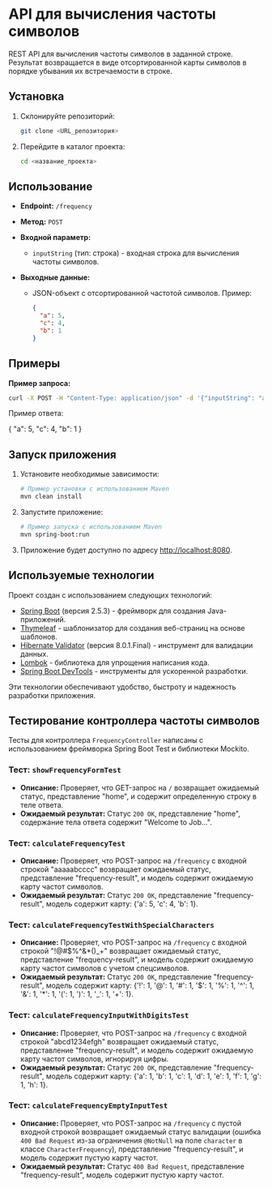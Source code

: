 # API для вычисления частоты символов

REST API для вычисления частоты символов в заданной строке. Результат возвращается в виде отсортированной карты символов в порядке убывания их встречаемости в строке.

## Установка
1. Склонируйте репозиторий:

    ```bash
    git clone <URL_репозитория>
    ```

2. Перейдите в каталог проекта:

    ```bash
    cd <название_проекта>
    ```

## Использование
- **Endpoint:** `/frequency`
- **Метод:** `POST`
- **Входной параметр:**
    - `inputString` (тип: строка) - входная строка для вычисления частоты символов.

- **Выходные данные:**
    - JSON-объект с отсортированной частотой символов. Пример:

        ```json
        {
          "a": 5,
          "c": 4,
          "b": 1
        }
        ```

## Примеры
**Пример запроса:**
```bash
curl -X POST -H "Content-Type: application/json" -d '{"inputString": "aaaaabcccc"}' http://localhost:8080/frequency
```
Пример ответа:


{
  "a": 5,
  "c": 4,
  "b": 1
}
## Запуск приложения
1. Установите необходимые зависимости:

    ```bash
    # Пример установки с использованием Maven
    mvn clean install
    ```

2. Запустите приложение:

    ```bash
    # Пример запуска с использованием Maven
    mvn spring-boot:run
    ```

3. Приложение будет доступно по адресу [http://localhost:8080](http://localhost:8080).


## Используемые технологии

Проект создан с использованием следующих технологий:

- [Spring Boot](https://spring.io/projects/spring-boot) (версия 2.5.3) - фреймворк для создания Java-приложений.
- [Thymeleaf](https://www.thymeleaf.org/) - шаблонизатор для создания веб-страниц на основе шаблонов.
- [Hibernate Validator](https://hibernate.org/validator/) (версия 8.0.1.Final) - инструмент для валидации данных.
- [Lombok](https://projectlombok.org/) - библиотека для упрощения написания кода.
- [Spring Boot DevTools](https://docs.spring.io/spring-boot/docs/current/reference/html/using.html#using.devtools) - инструменты для ускоренной разработки.

Эти технологии обеспечивают удобство, быстроту и надежность разработки приложения.

## Тестирование контроллера частоты символов

Тесты для контроллера `FrequencyController` написаны с использованием фреймворка Spring Boot Test и библиотеки Mockito.

### Тест: `showFrequencyFormTest`
- **Описание:** Проверяет, что GET-запрос на `/` возвращает ожидаемый статус, представление "home", и содержит определенную строку в теле ответа.
- **Ожидаемый результат:** Статус `200 OK`, представление "home", содержание тела ответа содержит "Welcome to Job...".

### Тест: `calculateFrequencyTest`
- **Описание:** Проверяет, что POST-запрос на `/frequency` с входной строкой "aaaaabcccc" возвращает ожидаемый статус, представление "frequency-result", и модель содержит ожидаемую карту частот символов.
- **Ожидаемый результат:** Статус `200 OK`, представление "frequency-result", модель содержит карту: {'a': 5, 'c': 4, 'b': 1}.

### Тест: `calculateFrequencyTestWithSpecialCharacters`
- **Описание:** Проверяет, что POST-запрос на `/frequency` с входной строкой "!@#$%^&*()_+" возвращает ожидаемый статус, представление "frequency-result", и модель содержит ожидаемую карту частот символов с учетом спецсимволов.
- **Ожидаемый результат:** Статус `200 OK`, представление "frequency-result", модель содержит карту: {'!': 1, '@': 1, '#': 1, '$': 1, '%': 1, '^': 1, '&': 1, '*': 1, '(': 1, ')': 1, '_': 1, '+': 1}.

### Тест: `calculateFrequencyInputWithDigitsTest`
- **Описание:** Проверяет, что POST-запрос на `/frequency` с входной строкой "abcd1234efgh" возвращает ожидаемый статус, представление "frequency-result", и модель содержит ожидаемую карту частот символов, игнорируя цифры.
- **Ожидаемый результат:** Статус `200 OK`, представление "frequency-result", модель содержит карту: {'a': 1, 'b': 1, 'c': 1, 'd': 1, 'e': 1, 'f': 1, 'g': 1, 'h': 1}.

### Тест: `calculateFrequencyEmptyInputTest`
- **Описание:** Проверяет, что POST-запрос на `/frequency` с пустой входной строкой возвращает ожидаемый статус валидации (ошибка `400 Bad Request` из-за ограничения `@NotNull` на поле `character` в классе `CharacterFrequency`), представление "frequency-result", и модель содержит пустую карту частот.
- **Ожидаемый результат:** Статус `400 Bad Request`, представление "frequency-result", модель содержит пустую карту частот.
